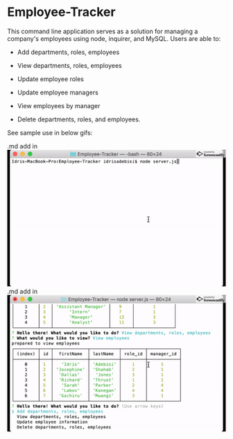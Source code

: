 # Employee-Tracker

This command line application serves as a solution for managing a company's employees using node, inquirer, and MySQL. 
Users are able to:

  * Add departments, roles, employees

  * View departments, roles, employees

  * Update employee roles

  * Update employee managers

  * View employees by manager

  * Delete departments, roles, and employees.
  
  See sample use in below gifs:
  
  .md add in ![Working Giphy](sample1.gif)
  .md add in ![Working Giphy](sample2.gif)

